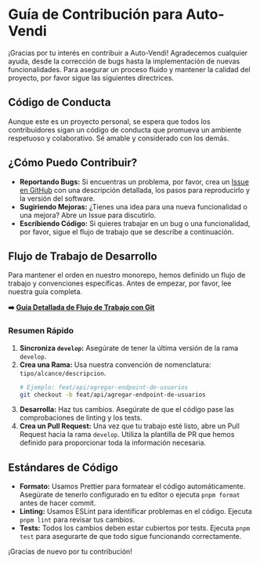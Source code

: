 # Guía de Contribución para Auto-Vendi

¡Gracias por tu interés en contribuir a Auto-Vendi! Agradecemos cualquier ayuda, desde la corrección de bugs hasta la implementación de nuevas funcionalidades. Para asegurar un proceso fluido y mantener la calidad del proyecto, por favor sigue las siguientes directrices.

## Código de Conducta

Aunque este es un proyecto personal, se espera que todos los contribuidores sigan un código de conducta que promueva un ambiente respetuoso y colaborativo. Sé amable y considerado con los demás.

## ¿Cómo Puedo Contribuir?

-   **Reportando Bugs:** Si encuentras un problema, por favor, crea un [Issue en GitHub](https://github.com/carlos-paezf/auto-vendi/issues) con una descripción detallada, los pasos para reproducirlo y la versión del software.
-   **Sugiriendo Mejoras:** ¿Tienes una idea para una nueva funcionalidad o una mejora? Abre un Issue para discutirlo.
-   **Escribiendo Código:** Si quieres trabajar en un bug o una funcionalidad, por favor, sigue el flujo de trabajo que se describe a continuación.

## Flujo de Trabajo de Desarrollo

Para mantener el orden en nuestro monorepo, hemos definido un flujo de trabajo y convenciones específicas. Antes de empezar, por favor, lee nuestra guía completa.

**➡️ [Guía Detallada de Flujo de Trabajo con Git](./docs/03-git-workflow.md)**

### Resumen Rápido

1.  **Sincroniza `develop`:** Asegúrate de tener la última versión de la rama `develop`.
2.  **Crea una Rama:** Usa nuestra convención de nomenclatura: `tipo/alcance/descripcion`.
    ```bash
    # Ejemplo: feat/api/agregar-endpoint-de-usuarios
    git checkout -b feat/api/agregar-endpoint-de-usuarios
    ```
3.  **Desarrolla:** Haz tus cambios. Asegúrate de que el código pase las comprobaciones de linting y los tests.
4.  **Crea un Pull Request:** Una vez que tu trabajo esté listo, abre un Pull Request hacia la rama `develop`. Utiliza la plantilla de PR que hemos definido para proporcionar toda la información necesaria.

## Estándares de Código

-   **Formato:** Usamos Prettier para formatear el código automáticamente. Asegúrate de tenerlo configurado en tu editor o ejecuta `pnpm format` antes de hacer commit.
-   **Linting:** Usamos ESLint para identificar problemas en el código. Ejecuta `pnpm lint` para revisar tus cambios.
-   **Tests:** Todos los cambios deben estar cubiertos por tests. Ejecuta `pnpm test` para asegurarte de que todo sigue funcionando correctamente.

¡Gracias de nuevo por tu contribución!

